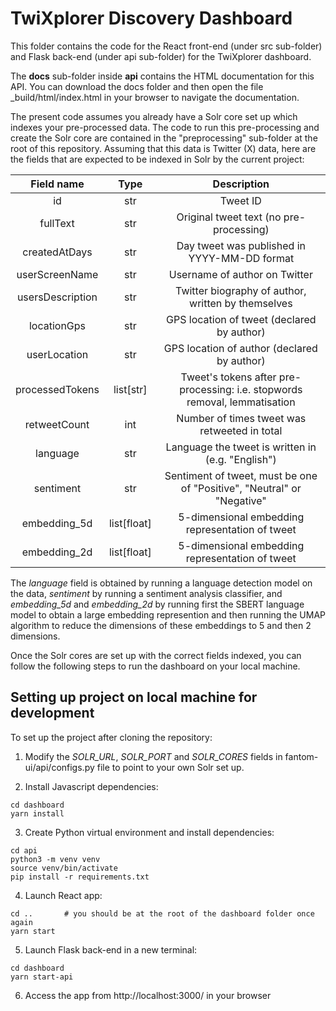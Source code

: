 # TwiXplorer Discovery Dashboard

This folder contains the code for the React front-end (under src sub-folder) and Flask back-end (under api sub-folder) for the TwiXplorer dashboard.  

The **docs** sub-folder inside **api** contains the HTML documentation for this API. You can download the docs folder and then open the file _build/html/index.html in your browser to navigate the documentation.

The present code assumes you already have a Solr core set up which indexes your pre-processed data. The code to run this 
pre-processing and create the Solr core are contained in the "preprocessing" sub-folder at the root of this repository. 
Assuming that this data is Twitter (X) data, here are the fields that are expected to be indexed in Solr by the current 
project: 

|   **Field name**  |   **Type**  |                               **Description**                              |
|:-----------------:|:-----------:|:--------------------------------------------------------------------------:|
| id                | str         | Tweet ID                                                                   |
| fullText         | str         | Original tweet text (no pre-processing)                                    |
| createdAtDays   | str         | Day tweet was published in YYYY-MM-DD format                               |
| userScreenName  | str         | Username of author on Twitter                                              |
| usersDescription | str         | Twitter biography of author, written by themselves                         |
| locationGps      | str         | GPS location of tweet (declared by author)                                 |
| userLocation     | str         | GPS location of author (declared by author)                                |
| processedTokens  | list[str]   | Tweet's tokens after pre-processing: i.e. stopwords removal, lemmatisation |
| retweetCount     | int         | Number of times tweet was retweeted in total                               |
| language          | str         | Language the tweet is written in (e.g. "English")                          |
| sentiment         | str         | Sentiment of tweet, must be one of "Positive", "Neutral" or "Negative"     |
| embedding_5d      | list[float] | 5-dimensional embedding representation of tweet                            |
| embedding_2d      | list[float] | 5-dimensional embedding representation of tweet                            |

The *language* field is obtained by running a language detection model on the data, *sentiment* by running a sentiment 
analysis classifier, and *embedding_5d* and *embedding_2d* by running first the SBERT language model to obtain a large 
embedding represention and then running the UMAP algorithm to reduce the dimensions of these embeddings to 5 and then 2 
dimensions.

Once the Solr cores are set up with the correct fields indexed, you can follow the following steps to run the dashboard 
on your local machine.

## Setting up project on local machine for development

To set up the project after cloning the repository:

1) Modify the *SOLR_URL*, *SOLR_PORT* and *SOLR_CORES* fields in fantom-ui/api/configs.py file to point to your own Solr set up.

2) Install Javascript dependencies:
```
cd dashboard
yarn install
```

3) Create Python virtual environment and install dependencies:
```
cd api
python3 -m venv venv
source venv/bin/activate
pip install -r requirements.txt
```

4) Launch React app:
```
cd ..       # you should be at the root of the dashboard folder once again
yarn start
```

5) Launch Flask back-end in a new terminal:
```
cd dashboard
yarn start-api
```

6) Access the app from http://localhost:3000/ in your browser


